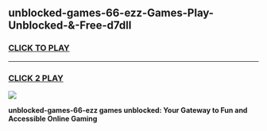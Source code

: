 
## unblocked-games-66-ezz-Games-Play-Unblocked-&-Free-d7dll
<h3>
<a href="https://premium76.site?title=unblocked-games-66-ezz&ref=24A">CLICK TO PLAY</a></h3>
<hr>

<h3>
<a href="https://premium76.site?title=unblocked-games-66-ezz&ref=24A">CLICK 2 PLAY</a>
  
</h3>

<a href="https://premium76.site?title=unblocked-games-66-ezz&ref=24A"><img src="https://clearcache.store/games.png"></a>


**unblocked-games-66-ezz games unblocked: Your Gateway to Fun and Accessible Online Gaming**
